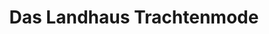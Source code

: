 ---
title: "Das Landhaus Trachtenmode"
url: /hoehenkirchen-siegertsbrunn/das-landhaus-trachtenmode/
shop: Kleidung
---
